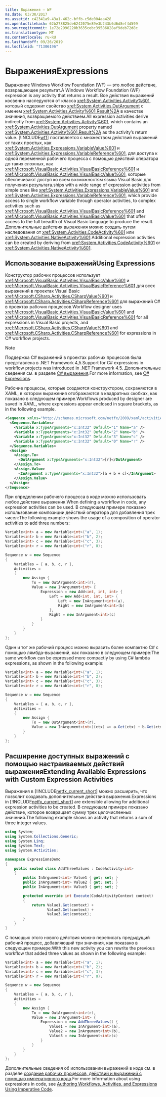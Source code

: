 ```yaml
---
title: Выражения — WF
ms.date: 03/30/2017
ms.assetid: c42341a9-43a1-462c-bffb-c5de004aa428
ms.openlocfilehash: 62b278825de6242075e89e3b243b6d6d8ef4d599
ms.sourcegitcommit: 1e72e2990220b3635cebc39586828af9deb72d8c
ms.translationtype: MT
ms.contentlocale: ru-RU
ms.lasthandoff: 09/26/2019
ms.locfileid: "71306196"
---
```

# <a name="expressions"></a><span data-ttu-id="e3ef8-102">Выражения</span><span class="sxs-lookup"><span data-stu-id="e3ef8-102">Expressions</span></span>

<span data-ttu-id="e3ef8-103">Выражение Windows Workflow Foundation (WF) — это любое действие, возвращающее результат.</span><span class="sxs-lookup"><span data-stu-id="e3ef8-103">A Windows Workflow Foundation (WF) expression is any activity that returns a result.</span></span> <span data-ttu-id="e3ef8-104">Все действия выражений косвенно наследуются от класса <xref:System.Activities.Activity%601>, который содержит свойство <xref:System.Activities.OutArgument> с именем <xref:System.Activities.Activity%601.Result%2A> в качестве значения, возвращаемого действием.</span><span class="sxs-lookup"><span data-stu-id="e3ef8-104">All expression activities derive indirectly from <xref:System.Activities.Activity%601>, which contains an <xref:System.Activities.OutArgument> property named <xref:System.Activities.Activity%601.Result%2A> as the activity’s return value.</span></span> [!INCLUDE[wf1](../../../includes/wf1-md.md)] <span data-ttu-id="e3ef8-105">поставляется с множеством действий выражений от таких простых, как <xref:System.Activities.Expressions.VariableValue%601> и <xref:System.Activities.Expressions.VariableReference%601>, для доступа к одной переменной рабочего процесса с помощью действий оператора до таких сложных, как <xref:Microsoft.VisualBasic.Activities.VisualBasicReference%601> и <xref:Microsoft.VisualBasic.Activities.VisualBasicValue%601>, которые обеспечивают доступ ко всем возможностям языка Visual Basic для получения результата.</span><span class="sxs-lookup"><span data-stu-id="e3ef8-105">ships with a wide range of expression activities from simple ones like <xref:System.Activities.Expressions.VariableValue%601> and <xref:System.Activities.Expressions.VariableReference%601>, which provide access to single workflow variable through operator activities, to complex activities such as <xref:Microsoft.VisualBasic.Activities.VisualBasicReference%601> and <xref:Microsoft.VisualBasic.Activities.VisualBasicValue%601> that offer access to the full breadth of Visual Basic language to produce the result.</span></span> <span data-ttu-id="e3ef8-106">Дополнительные действия выражения можно создать путем наследования от <xref:System.Activities.CodeActivity%601> или <xref:System.Activities.NativeActivity%601>.</span><span class="sxs-lookup"><span data-stu-id="e3ef8-106">Additional expression activities can be created by deriving from <xref:System.Activities.CodeActivity%601> or <xref:System.Activities.NativeActivity%601>.</span></span>

## <a name="using-expressions"></a><span data-ttu-id="e3ef8-107">Использование выражений</span><span class="sxs-lookup"><span data-stu-id="e3ef8-107">Using Expressions</span></span>
 <span data-ttu-id="e3ef8-108">Конструктор рабочих процессов использует <xref:Microsoft.VisualBasic.Activities.VisualBasicValue%601> и <xref:Microsoft.VisualBasic.Activities.VisualBasicReference%601> для всех выражений в проектах Visual Basic <xref:Microsoft.CSharp.Activities.CSharpValue%601> и <xref:Microsoft.CSharp.Activities.CSharpReference%601> для выражений C# в проектах рабочих процессов.</span><span class="sxs-lookup"><span data-stu-id="e3ef8-108">Workflow designer uses <xref:Microsoft.VisualBasic.Activities.VisualBasicValue%601> and <xref:Microsoft.VisualBasic.Activities.VisualBasicReference%601> for all expressions in Visual Basic projects, and <xref:Microsoft.CSharp.Activities.CSharpValue%601> and <xref:Microsoft.CSharp.Activities.CSharpReference%601> for expressions in C# workflow projects.</span></span>

> [!NOTE]
> <span data-ttu-id="e3ef8-109">Поддержка C# выражений в проектах рабочих процессов была представлена в .NET Framework 4,5.</span><span class="sxs-lookup"><span data-stu-id="e3ef8-109">Support for C# expressions in workflow projects was introduced in .NET Framework 4.5.</span></span> <span data-ttu-id="e3ef8-110">Дополнительные сведения см. в разделе [ C# выражения](csharp-expressions.md).</span><span class="sxs-lookup"><span data-stu-id="e3ef8-110">For more information, see [C# Expressions](csharp-expressions.md).</span></span>

 <span data-ttu-id="e3ef8-111">Рабочие процессы, которые создаются конструктором, сохраняются в XAML, в котором выражения отображаются в квадратных скобках, как показано в следующем примере.</span><span class="sxs-lookup"><span data-stu-id="e3ef8-111">Workflows produced by designer are saved in XAML, where expressions appear enclosed in square brackets, as in the following example.</span></span>

```xml
<Sequence xmlns="http://schemas.microsoft.com/netfx/2009/xaml/activities" xmlns:x="http://schemas.microsoft.com/winfx/2006/xaml">
  <Sequence.Variables>
    <Variable x:TypeArguments="x:Int32" Default="1" Name="a" />
    <Variable x:TypeArguments="x:Int32" Default="2" Name="b" />
    <Variable x:TypeArguments="x:Int32" Default="3" Name="c" />
    <Variable x:TypeArguments="x:Int32" Default="0" Name="r" />
  </Sequence.Variables>
  <Assign>
    <Assign.To>
      <OutArgument x:TypeArguments="x:Int32">[r]</OutArgument>
    </Assign.To>
    <Assign.Value>
      <InArgument x:TypeArguments="x:Int32">[a + b + c]</InArgument>
    </Assign.Value>
  </Assign>
</Sequence>
```

 <span data-ttu-id="e3ef8-112">При определении рабочего процесса в коде можно использовать любое действие выражения.</span><span class="sxs-lookup"><span data-stu-id="e3ef8-112">When defining a workflow in code, any expression activities can be used.</span></span> <span data-ttu-id="e3ef8-113">В следующем примере показано использование композиции действий оператора для добавления трех чисел:</span><span class="sxs-lookup"><span data-stu-id="e3ef8-113">The following example shows the usage of a composition of operator activities to add three numbers:</span></span>

```csharp
Variable<int> a = new Variable<int>("a", 1);
Variable<int> b = new Variable<int>("b", 2);
Variable<int> c = new Variable<int>("c", 3);
Variable<int> r = new Variable<int>("r", 0);

Sequence w = new Sequence
{
    Variables = { a, b, c, r },
    Activities =
    {
        new Assign {
            To = new OutArgument<int>(r),
            Value = new InArgument<int> {
                Expression = new Add<int, int, int> {
                    Left = new Add<int, int, int> {
                        Left = new InArgument<int>(a),
                        Right = new InArgument<int>(b)
                    },
                    Right = new InArgument<int>(c)
                }
            }
        }
    }
};
```

 <span data-ttu-id="e3ef8-114">Один и тот же рабочий процесс можно выразить более компактно C# с помощью лямбда-выражений, как показано в следующем примере:</span><span class="sxs-lookup"><span data-stu-id="e3ef8-114">The same workflow can be expressed more compactly by using C# lambda expressions, as shown in the following example:</span></span>
  
```csharp
Variable<int> a = new Variable<int>("a", 1);
Variable<int> b = new Variable<int>("b", 2);
Variable<int> c = new Variable<int>("c", 3);
Variable<int> r = new Variable<int>("r", 0);

Sequence w = new Sequence
{
    Variables = { a, b, c, r },
    Activities = 
    {
        new Assign {
            To = new OutArgument<int>(r),
            Value = new InArgument<int>((ctx) => a.Get(ctx) + b.Get(ctx) + c.Get(ctx))
        }
    }
};
```

## <a name="extending-available-expressions-with-custom-expression-activities"></a><span data-ttu-id="e3ef8-115">Расширение доступных выражений с помощью настраиваемых действий выражения</span><span class="sxs-lookup"><span data-stu-id="e3ef8-115">Extending Available Expressions with Custom Expression Activities</span></span>

 <span data-ttu-id="e3ef8-116">Выражения в [!INCLUDE[netfx_current_short](../../../includes/netfx-current-short-md.md)] можно расширить, что позволит создавать дополнительные действия выражения.</span><span class="sxs-lookup"><span data-stu-id="e3ef8-116">Expressions in [!INCLUDE[netfx_current_short](../../../includes/netfx-current-short-md.md)] are extensible allowing for additional expression activities to be created.</span></span> <span data-ttu-id="e3ef8-117">В следующем примере показано действие, которое возвращает сумму трех целочисленных значений.</span><span class="sxs-lookup"><span data-stu-id="e3ef8-117">The following example shows an activity that returns a sum of three integer values.</span></span>

```csharp
using System;
using System.Collections.Generic;
using System.Linq;
using System.Text;
using System.Activities;

namespace ExpressionsDemo
{
    public sealed class AddThreeValues : CodeActivity<int>
    {
        public InArgument<int> Value1 { get; set; }
        public InArgument<int> Value2 { get; set; }
        public InArgument<int> Value3 { get; set; }

        protected override int Execute(CodeActivityContext context)
        {
            return Value1.Get(context) +
                   Value2.Get(context) +
                   Value3.Get(context);
        }
    }
}
```

 <span data-ttu-id="e3ef8-118">С помощью этого нового действия можно переписать предыдущий рабочий процесс, добавляющий три значения, как показано в следующем примере:</span><span class="sxs-lookup"><span data-stu-id="e3ef8-118">With this new activity you can rewrite the previous workflow that added three values as shown in the following example:</span></span>

```csharp
Variable<int> a = new Variable<int>("a", 1);
Variable<int> b = new Variable<int>("b", 2);
Variable<int> c = new Variable<int>("c", 3);
Variable<int> r = new Variable<int>("r", 0);

Sequence w = new Sequence
{
    Variables = { a, b, c, r },
    Activities =
    {
        new Assign {
            To = new OutArgument<int>(r),
            Value = new InArgument<int> {
                Expression = new AddThreeValues() {
                    Value1 = new InArgument<int>(a),
                    Value2 = new InArgument<int>(b),
                    Value3 = new InArgument<int>(c)
                }
            }
        }
    }
};
```

 <span data-ttu-id="e3ef8-119">Дополнительные сведения об использовании выражений в коде см. в разделе [создание рабочих процессов, действий и выражений с помощью императивного кода](authoring-workflows-activities-and-expressions-using-imperative-code.md).</span><span class="sxs-lookup"><span data-stu-id="e3ef8-119">For more information about using expressions in code, see [Authoring Workflows, Activities, and Expressions Using Imperative Code](authoring-workflows-activities-and-expressions-using-imperative-code.md).</span></span>
